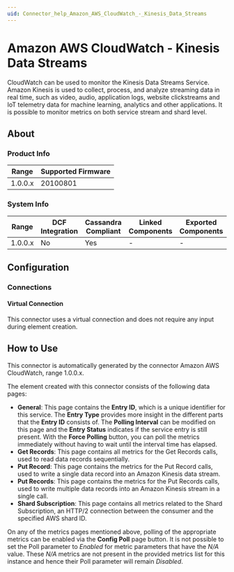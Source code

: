 ```yaml
---
uid: Connector_help_Amazon_AWS_CloudWatch_-_Kinesis_Data_Streams
---
```


# Amazon AWS CloudWatch - Kinesis Data Streams

CloudWatch can be used to monitor the Kinesis Data Streams Service. Amazon Kinesis is used to collect, process, and analyze streaming data in real time, such as video, audio, application logs, website clickstreams and IoT telemetry data for machine learning, analytics and other applications. It is possible to monitor metrics on both service stream and shard level.

## About

### Product Info

| Range     | Supported Firmware     |
|-----------|------------------------|
| 1.0.0.x   | 20100801               |

### System Info

| Range     | DCF Integration     | Cassandra Compliant     | Linked Components     | Exported Components     |
|-----------|---------------------|-------------------------|-----------------------|-------------------------|
| 1.0.0.x   | No                  | Yes                     | \-                    | \-                      |

## Configuration

### Connections

#### Virtual Connection

This connector uses a virtual connection and does not require any input during element creation.

## How to Use

This connector is automatically generated by the connector Amazon AWS CloudWatch, range 1.0.0.x.

The element created with this connector consists of the following data pages:

- **General**: This page contains the **Entry ID**, which is a unique identifier for this service. The **Entry Type** provides more insight in the different parts that the **Entry ID** consists of. The **Polling Interval** can be modified on this page and the **Entry Status** indicates if the service entry is still present. With the **Force Polling** button, you can poll the metrics immediately without having to wait until the interval time has elapsed.
- **Get Records**: This page contains all metrics for the Get Records calls, used to read data records sequentially.
- **Put Record**: This page contains the metrics for the Put Record calls, used to write a single data record into an Amazon Kinesis data stream.
- **Put Records**: This page contains the metrics for the Put Records calls, used to write multiple data records into an Amazon Kinesis stream in a single call.
- **Shard Subscription**: This page contains all metrics related to the Shard Subscription, an HTTP/2 connection between the consumer and the specified AWS shard ID.

On any of the metrics pages mentioned above, polling of the appropriate metrics can be enabled via the **Config Poll** page button. It is not possible to set the Poll parameter to *Enabled* for metric parameters that have the *N/A* value. These *N/A* metrics are not present in the provided metrics list for this instance and hence their Poll parameter will remain *Disabled*.
